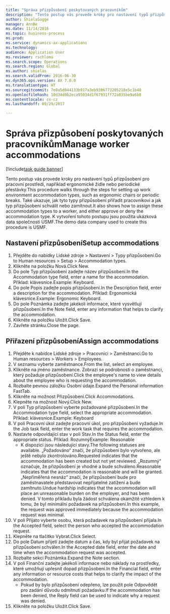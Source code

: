 ```yaml
--- 
title: "Správa přizpůsobení poskytovaných pracovníkům"
description: "Tento postup vás provede kroky pro nastavení typů přizpůsobení pro pracovní prostředí, například ergonomické židle nebo periodické přestávky."
author: ShielaSogge
manager: AnnBe
ms.date: 11/14/2016
ms.topic: business-process
ms.prod: 
ms.service: dynamics-ax-applications
ms.technology: 
audience: Application User
ms.reviewer: rschloma
ms.search.scope: Operations
ms.search.region: Global
ms.author: shielas
ms.search.validFrom: 2016-06-30
ms.dyn365.ops.version: AX 7.0.0
ms.translationtype: HT
ms.sourcegitcommit: 7e0a5d044133b917a3eb9386773205218e5c1b40
ms.openlocfilehash: 10d34d0b2eca95034d1f67931ff72a035be9a6b8
ms.contentlocale: cs-cz
ms.lasthandoff: 09/29/2017

---
```

# <a name="manage-worker-accommodations"></a><span data-ttu-id="2a59e-103">Správa přizpůsobení poskytovaných pracovníkům</span><span class="sxs-lookup"><span data-stu-id="2a59e-103">Manage worker accommodations</span></span>

[!include[task guide banner](../../../includes/task-guide-banner.md)]

<span data-ttu-id="2a59e-104">Tento postup vás provede kroky pro nastavení typů přizpůsobení pro pracovní prostředí, například ergonomické židle nebo periodické přestávky.</span><span class="sxs-lookup"><span data-stu-id="2a59e-104">This procedure walks through the steps for setting up work environment accommodation types, such as ergonomic chairs or periodic breaks.</span></span> <span data-ttu-id="2a59e-105">Také ukazuje, jak tyto typy přizpůsobení přiřadit pracovníkovi a jak typ přizpůsobení schválit nebo zamítnout.</span><span class="sxs-lookup"><span data-stu-id="2a59e-105">It also shows how to assign these accommodation types to a worker, and either approve or deny the accommodation type.</span></span> <span data-ttu-id="2a59e-106">K vytvoření tohoto postupu jsou použita ukázková data společnosti USMF.</span><span class="sxs-lookup"><span data-stu-id="2a59e-106">The demo data company used to create this procedure is USMF.</span></span>


## <a name="setup-accommodations"></a><span data-ttu-id="2a59e-107">Nastavení přizpůsobení</span><span class="sxs-lookup"><span data-stu-id="2a59e-107">Setup accommodations</span></span>
1. <span data-ttu-id="2a59e-108">Přejděte do nabídky Lidské zdroje > Nastavení > Typy přizpůsobení.</span><span class="sxs-lookup"><span data-stu-id="2a59e-108">Go to Human resources > Setup > Accommodation types.</span></span>
2. <span data-ttu-id="2a59e-109">Klikněte na položku Nová.</span><span class="sxs-lookup"><span data-stu-id="2a59e-109">Click New.</span></span>
3. <span data-ttu-id="2a59e-110">Do pole Typ přizpůsobení zadejte název přizpůsobení.</span><span class="sxs-lookup"><span data-stu-id="2a59e-110">In the Accommodation type field, enter a name for the accommodation.</span></span> <span data-ttu-id="2a59e-111">Příklad: klávesnice.</span><span class="sxs-lookup"><span data-stu-id="2a59e-111">Example: Keyboard.</span></span>
4. <span data-ttu-id="2a59e-112">Do pole Popis zadejte popis přizpůsobení.</span><span class="sxs-lookup"><span data-stu-id="2a59e-112">In the Description field, enter a description for the accommodation.</span></span> <span data-ttu-id="2a59e-113">Příklad: Ergonomická klávesnice.</span><span class="sxs-lookup"><span data-stu-id="2a59e-113">Example: Ergonomic Keyboard.</span></span>
5. <span data-ttu-id="2a59e-114">Do pole Poznámka zadejte jakékoli informace, které vysvětlují přizpůsobení.</span><span class="sxs-lookup"><span data-stu-id="2a59e-114">In the Note field, enter any information that helps to clarify the accommodation.</span></span>
6. <span data-ttu-id="2a59e-115">Klikněte na položku Uložit.</span><span class="sxs-lookup"><span data-stu-id="2a59e-115">Click Save.</span></span>
7. <span data-ttu-id="2a59e-116">Zavřete stránku.</span><span class="sxs-lookup"><span data-stu-id="2a59e-116">Close the page.</span></span>

## <a name="assign-accommodations"></a><span data-ttu-id="2a59e-117">Přiřazení přizpůsobení</span><span class="sxs-lookup"><span data-stu-id="2a59e-117">Assign accommodations</span></span>
1. <span data-ttu-id="2a59e-118">Přejděte k nabídce Lidské zdroje > Pracovníci > Zaměstnanci.</span><span class="sxs-lookup"><span data-stu-id="2a59e-118">Go to Human resources > Workers > Employees.</span></span>
2. <span data-ttu-id="2a59e-119">V seznamu vyberte zaměstnance.</span><span class="sxs-lookup"><span data-stu-id="2a59e-119">From the list, select an employee.</span></span>
3. <span data-ttu-id="2a59e-120">Klikněte na jméno zaměstnance. Zobrazí se podrobnosti o zaměstnanci, který požaduje přizpůsobení.</span><span class="sxs-lookup"><span data-stu-id="2a59e-120">Click the employee's name to view details about the employee who is requesting the accommodation.</span></span>
4. <span data-ttu-id="2a59e-121">Rozbalte pevnou záložku Osobní údaje.</span><span class="sxs-lookup"><span data-stu-id="2a59e-121">Expand the Personal information FastTab.</span></span>
5. <span data-ttu-id="2a59e-122">Klikněte na možnost Přizpůsobení.</span><span class="sxs-lookup"><span data-stu-id="2a59e-122">Click Accommodations.</span></span>
6. <span data-ttu-id="2a59e-123">Klepněte na možnost Nový.</span><span class="sxs-lookup"><span data-stu-id="2a59e-123">Click New.</span></span>
7. <span data-ttu-id="2a59e-124">V poli Typ přizpůsobení vyberte požadované přizpůsobení.</span><span class="sxs-lookup"><span data-stu-id="2a59e-124">In the Accommodation type field, select the appropriate accommodation.</span></span> <span data-ttu-id="2a59e-125">Příklad: klávesnice.</span><span class="sxs-lookup"><span data-stu-id="2a59e-125">Example: Keyboard</span></span>
8. <span data-ttu-id="2a59e-126">V poli Pracovní úkol zadejte pracovní úkol, pro přizpůsobení vyžaduje.</span><span class="sxs-lookup"><span data-stu-id="2a59e-126">In the Job task field, enter the work task that requires the accommodation.</span></span>
9. <span data-ttu-id="2a59e-127">Nastavte odpovídající stav v poli Stav.</span><span class="sxs-lookup"><span data-stu-id="2a59e-127">In the Status field, enter the appropriate status.</span></span> <span data-ttu-id="2a59e-128">Příklad: Rozumný</span><span class="sxs-lookup"><span data-stu-id="2a59e-128">Example: Reasonable</span></span>
    * <span data-ttu-id="2a59e-129">K dispozici jsou následující stavy.</span><span class="sxs-lookup"><span data-stu-id="2a59e-129">The following statuses are available.</span></span> <span data-ttu-id="2a59e-130">„Požadováno“ značí, že přizpůsobení bylo vytvořeno, ale ještě nebylo zkontrolováno.</span><span class="sxs-lookup"><span data-stu-id="2a59e-130">Requested indicates that the accommodation has been created but not yet reviewed.</span></span> <span data-ttu-id="2a59e-131">„Rozumný“ označuje, že přizpůsobení je vhodné a bude schváleno.</span><span class="sxs-lookup"><span data-stu-id="2a59e-131">Reasonable indicates that the accommodation is reasonable and will be granted.</span></span> <span data-ttu-id="2a59e-132">„Nepřiměřená nesnáz“ značí, že přizpůsobení bude pro zaměstnavatele představovat nepřijatelné zatížení a bude zamítnuto.</span><span class="sxs-lookup"><span data-stu-id="2a59e-132">Undue hardship indicates that the accommodation will place an unreasonable burden on the employer, and has been denied.</span></span> <span data-ttu-id="2a59e-133">V tomto příkladu byla žádost schválena okamžitě vzhledem k tomu, že byl minimální požadavek na přizpůsobení.</span><span class="sxs-lookup"><span data-stu-id="2a59e-133">In this example, the request was approved immediately because the accommodation request was minimal.</span></span>  
10. <span data-ttu-id="2a59e-134">V poli Přijato vyberte osobu, která požadavek na přizpůsobení přijala.</span><span class="sxs-lookup"><span data-stu-id="2a59e-134">In the Accepted field, select the person who accepted the accommodation request.</span></span>
11. <span data-ttu-id="2a59e-135">Klepněte na tlačítko Vybrat.</span><span class="sxs-lookup"><span data-stu-id="2a59e-135">Click Select.</span></span>
12. <span data-ttu-id="2a59e-136">Do pole Datum přijetí zadejte datum a čas, kdy byl přijat požadavek na přizpůsobení schválen.</span><span class="sxs-lookup"><span data-stu-id="2a59e-136">In the Accepted date field, enter the date and time when the accommodation request was accepted.</span></span>
13. <span data-ttu-id="2a59e-137">Rozbalte sekci Poznámka.</span><span class="sxs-lookup"><span data-stu-id="2a59e-137">Expand the Note section.</span></span>
14. <span data-ttu-id="2a59e-138">V poli Finanční zadejte jakékoli informace nebo náklady na prostředky, které umožňují upřesnit dopad přizpůsobení.</span><span class="sxs-lookup"><span data-stu-id="2a59e-138">In the Financial field, enter any information or resource costs that helps to clarify the impact of the accommodation.</span></span>
    * <span data-ttu-id="2a59e-139">Pokud by bylo přizpůsobení odepřeno, lze použít pole Odpovědět pro zadání důvodu odmítnutí požadavku.</span><span class="sxs-lookup"><span data-stu-id="2a59e-139">If the accommodation has been denied, the Reply field can be used to indicate why a request was denied.</span></span>  
15. <span data-ttu-id="2a59e-140">Klikněte na položku Uložit.</span><span class="sxs-lookup"><span data-stu-id="2a59e-140">Click Save.</span></span>


